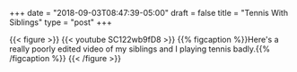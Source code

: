 +++
date = "2018-09-03T08:47:39-05:00"
draft = false
title = "Tennis With Siblings"
type = "post"
+++

{{< figure >}}
{{< youtube SC122wb9fD8 >}}
{{% figcaption %}}Here's a really poorly edited video of my siblings and I playing tennis badly.{{% /figcaption %}}
{{< /figure >}}
